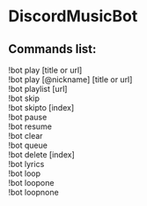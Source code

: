 # DiscordMusicBot

## Commands list:
!bot play [title or url]  
!bot play [@nickname] [title or url]  
!bot playlist [url]    
!bot skip   
!bot skipto [index]  
!bot pause  
!bot resume  
!bot clear   
!bot queue   
!bot delete [index]  
!bot lyrics  
!bot loop  
!bot loopone  
!bot loopnone  
